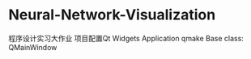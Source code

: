 # Neural-Network-Visualization
程序设计实习大作业
项目配置Qt Widgets Application   qmake    Base class: QMainWindow    
